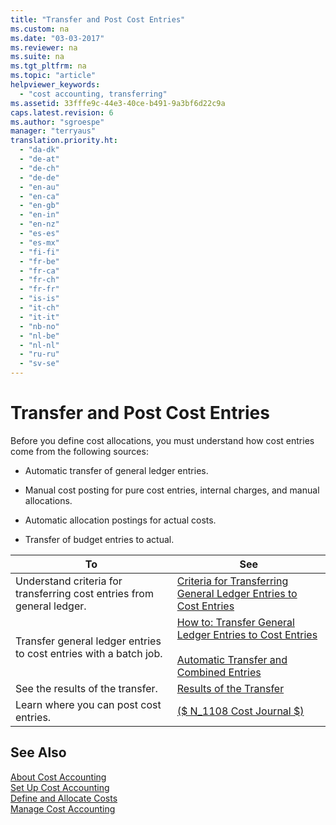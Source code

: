 ```yaml
---
title: "Transfer and Post Cost Entries"
ms.custom: na
ms.date: "03-03-2017"
ms.reviewer: na
ms.suite: na
ms.tgt_pltfrm: na
ms.topic: "article"
helpviewer_keywords: 
  - "cost accounting, transferring"
ms.assetid: 33fffe9c-44e3-40ce-b491-9a3bf6d22c9a
caps.latest.revision: 6
ms.author: "sgroespe"
manager: "terryaus"
translation.priority.ht: 
  - "da-dk"
  - "de-at"
  - "de-ch"
  - "de-de"
  - "en-au"
  - "en-ca"
  - "en-gb"
  - "en-in"
  - "en-nz"
  - "es-es"
  - "es-mx"
  - "fi-fi"
  - "fr-be"
  - "fr-ca"
  - "fr-ch"
  - "fr-fr"
  - "is-is"
  - "it-ch"
  - "it-it"
  - "nb-no"
  - "nl-be"
  - "nl-nl"
  - "ru-ru"
  - "sv-se"
---
```

# Transfer and Post Cost Entries
Before you define cost allocations, you must understand how cost entries come from the following sources:  
  
-   Automatic transfer of general ledger entries.  
  
-   Manual cost posting for pure cost entries, internal charges, and manual allocations.  
  
-   Automatic allocation postings for actual costs.  
  
-   Transfer of budget entries to actual.  
  
|**To**|**See**|  
|------------|-------------|  
|Understand criteria for transferring cost entries from general ledger.|[Criteria for Transferring General Ledger Entries to Cost Entries](../Finance/criteria-for-transferring-general-ledger-entries-to-cost-entries.md)|  
|Transfer general ledger entries to cost entries with a batch job.|[How to: Transfer General Ledger Entries to Cost Entries](../Finance/how-to-transfer-general-ledger-entries-to-cost-entries.md)<br /><br /> [Automatic Transfer and Combined Entries](../Finance/automatic-transfer-and-combined-entries.md)|  
|See the results of the transfer.|[Results of the Transfer](../Finance/results-of-the-transfer.md)|  
|Learn where you can post cost entries.|[\($ N\_1108 Cost Journal $\)](assetId:///92aa53d9-e1c4-42e9-b179-1f81bb855e0b)|  
  
## See Also  
 [About Cost Accounting](../Finance/about-cost-accounting.md)   
 [Set Up Cost Accounting](../Finance/set-up-cost-accounting.md)   
 [Define and Allocate Costs](../Finance/define-and-allocate-costs.md)   
 [Manage Cost Accounting](../Finance/manage-cost-accounting.md)